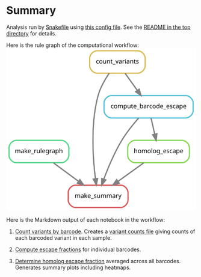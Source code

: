 # Summary

Analysis run by [Snakefile](../../Snakefile)
using [this config file](../../config.yaml).
See the [README in the top directory](../../README.md)
for details.

Here is the rule graph of the computational workflow:
![rulegraph.svg](rulegraph.svg)

Here is the Markdown output of each notebook in the workflow:

1. [Count variants by barcode](count_variants.md).
   Creates a [variant counts file](../counts/variant_counts.csv)
   giving counts of each barcoded variant in each sample.

2. [Compute escape fractions](compute_barcode_escape.md) for individual barcodes.

3. [Determine homolog escape fraction](homolog_escape.md) averaged across all barcodes. Generates summary plots including heatmaps.